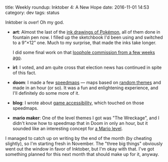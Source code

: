 title: Weekly roundup: Inktober 4: A New Hope
date: 2016-11-01 14:53
category: dev
tags: status

Inktober is _over_!  Oh my god.

- **art**: Almost the last of the [ink drawings of Pokémon](https://lexyeevee.tumblr.com/tagged/daily-pok%C3%A9mon), all of them done in fountain pen now.  I filled up the sketchbook I'd been using and switched to a 9”×12” one.  Much to my surprise, that made the inks take longer.

    I did some final work on that [loophole commission from a few weeks ago]({filename}/dev/2016-10-02-weekly-roundup-addled.markdown).

- **irl**: I voted, and am quite cross that election news has continued in spite of this fact.

- **doom**: I made a few [speedmaps](https://twitter.com/eevee/status/791040513197559808) — maps based on [random themes](http://www.jmickle.com/genrerator/maptheme.html) and made in an hour (or so).  It was a fun and enlightening experience, and I'll definitely do some more of it.

- **blog**: I wrote about [game accessibility]({filename}/2016-10-29-accessible-games.markdown), which touched on those speedmaps.

- **mario maker**: One of the level themes I got was "The Wreckage", and I didn't know how to speedmap that in Doom in only an hour, but it sounded like an interesting concept for [a Mario level]({filename}/dev/2016-11-01-mario-maker-the-wreck.markdown).

I managed to catch up on writing by the end of the month (by cheating slightly), so I'm starting fresh in November.  The "three big things" obviously went out the window in favor of Inktober, but I'm okay with that.  I've got something planned for this next month that should make up for it, anyway.

